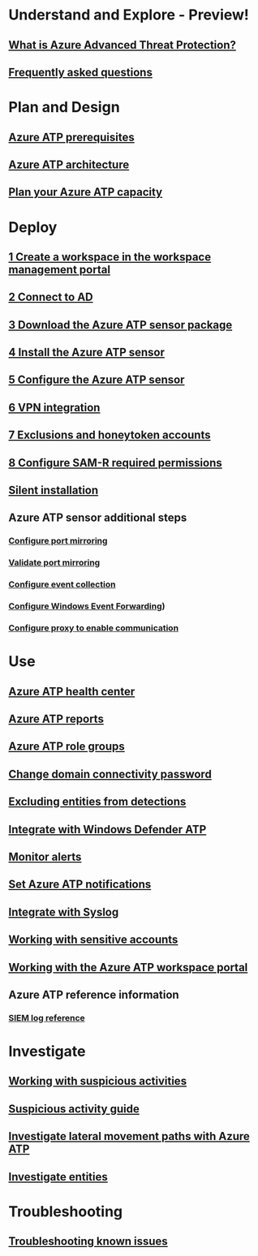 # Understand and Explore - Preview!
## [What is Azure Advanced Threat Protection?](what-is-atp.md)
## [Frequently asked questions](atp-technical-faq.md)
# Plan and Design
## [Azure ATP prerequisites](atp-prerequisites.md)
## [Azure ATP architecture](atp-architecture.md)
## [Plan your Azure ATP capacity](atp-capacity-planning.md)
# Deploy
## [1 Create a workspace in the workspace management portal](install-atp-step1.md)
## [2 Connect to AD](install-atp-step2.md)
## [3 Download the Azure ATP sensor package](install-atp-step3.md)
## [4 Install the Azure ATP sensor](install-atp-step4.md)
## [5 Configure the Azure ATP sensor](install-atp-step5.md)
## [6 VPN integration](install-atp-step6-vpn.md)
## [7 Exclusions and honeytoken accounts](install-atp-step7.md)
## [8 Configure SAM-R required permissions](install-atp-step8-samr.md)
## [Silent installation](ATP-silent-installation.md)
## Azure ATP sensor additional steps
### [Configure port mirroring](configure-port-mirroring.md)
### [Validate port mirroring](validate-port-mirroring.md)
### [Configure event collection](configure-event-collection.md)
### [Configure Windows Event Forwarding](configure-event-forwarding.md))
### [Configure proxy to enable communication](configure-proxy.md)
# Use
## [Azure ATP health center](atp-health-center.md)
## [Azure ATP reports](reports.md)
## [Azure ATP role groups](atp-role-groups.md)
## [Change domain connectivity password](modifying-atp-config-dcpassword.md)
## [Excluding entities from detections](excluding-entities-from-detections.md)
## [Integrate with Windows Defender ATP](integrate-wd-atp.md)
## [Monitor alerts](monitoring-alerts.md)
## [Set Azure ATP notifications](notifications.md)
## [Integrate with Syslog](setting-syslog.md)
## [Working with sensitive accounts](sensitive-accounts.md)
## [Working with the Azure ATP workspace portal](workspace-portal.md)
## Azure ATP reference information
### [SIEM log reference](cef-format-sa.md)
# Investigate
## [Working with suspicious activities](working-with-suspicious-activities.md)
## [Suspicious activity guide](suspicious-activity-guide.md)
## [Investigate lateral movement paths with Azure ATP](use-case-lateral-movement-path.md)
## [Investigate entities](entity-profiles.md)
# Troubleshooting
## [Troubleshooting known issues](troubleshooting-atp-known-issues.md)